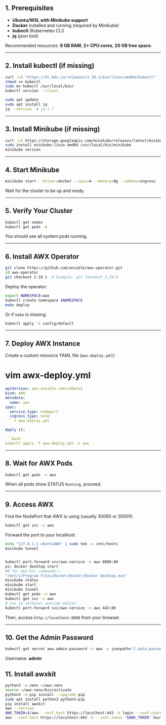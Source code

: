 ## 1. Prerequisites

- **Ubuntu/WSL with Minikube support**
- **Docker** installed and running (required by Minikube)
- **kubectl** (Kubernetes CLI)
- **jq** (json tool)

Recommended resources: **8 GB RAM**, **2+ CPU cores**, **20 GB free space**.

***

## 2. Install kubectl (if missing)

```bash
curl -LO "https://dl.k8s.io/release/v1.30.1/bin/linux/amd64/kubectl"
chmod +x kubectl
sudo mv kubectl /usr/local/bin/
kubectl version --client

sudo apt update
sudo apt install jq
jq --version  # jq-1.7
```


***

## 3. Install Minikube (if missing)

```bash
curl -LO https://storage.googleapis.com/minikube/releases/latest/minikube-linux-amd64
sudo install minikube-linux-amd64 /usr/local/bin/minikube
minikube version
```


***

## 4. Start Minikube

```bash
minikube start --driver=docker --cpus=4 --memory=8g --addons=ingress
```

Wait for the cluster to be up and ready.

***

## 5. Verify Your Cluster

```bash
kubectl get nodes
kubectl get pods -A
```

You should see all system pods running.

***

## 6. Install AWX Operator


```bash
git clone https://github.com/ansible/awx-operator.git
cd awx-operator
git checkout 2.19.1  # Example: git checkout 2.19.0
```

Deploy the operator:

```bash
export NAMESPACE=awx
kubectl create namespace $NAMESPACE
make deploy
```

Or if `make` is missing:

```bash
kubectl apply -k config/default
```


***

## 7. Deploy AWX Instance

Create a custom resource YAML file (`awx-deploy.yml`):
# vim awx-deploy.yml

```yaml
apiVersion: awx.ansible.com/v1beta1
kind: AWX
metadata:
  name: awx
spec:
  service_type: nodeport
  ingress_type: none
``` > awx-deploy.yml

Apply it:

```bash
kubectl apply -f awx-deploy.yml -n awx
```


***

## 8. Wait for AWX Pods

```bash
kubectl get pods -n awx
```

When all pods show STATUS `Running`, proceed.

***

## 9. Access AWX

Find the NodePort that AWX is using (usually 30080 or 30001):

```bash
kubectl get svc -n awx
```

Forward the port to your localhost:

```bash
echo "127.0.1.1 ubuntuAWX" | sudo tee -a /etc/hosts
minikube tunnel


kubectl port-forward svc/awx-service -n awx 8080:80
ps: docker desktop start
## for awx-kit commands:\
"/mnt/c/Program Files/Docker/Docker/Docker Desktop.exe"
minikube status
minikube start
minikube tunnel
kubectl get pods -n awx
kubectl get svc -n awx
# run in terminal outside editor:
kubectl port-forward svc/awx-service -n awx 443:80

```

Then, access `http://localhost:8080` from your browser.

***

## 10. Get the Admin Password

```bash
kubectl get secret awx-admin-password -n awx -o jsonpath="{.data.password}" | base64 --decode; echo
```

Username: **admin**


## 11. Install awxkit
```bash
python3 -m venv ~/awx-venv
source ~/awx-venv/bin/activate
python3 -m pip install --upgrade pip
sudo apt install python3 python3-pip
pip install awxkit
awx --version
AWX_TOKEN=$(awx --conf.host https://localhost:443 -k login --conf.username admin --conf.password "$AWX_PASSWORD" | jq -r .token)
awx --conf.host https://localhost:443 -k --conf.token "$AWX_TOKEN" host list

```


<!-- For Real HTTPS Access
If you want your AWX to truly use SSL (so HTTPS works on port 443):

You must configure an ingress controller (like NGINX Ingress) with TLS termination and a self-signed or valid certificate.

This is a more advanced Kubernetes operation and requires extra config (Ingress resource and certs). -->